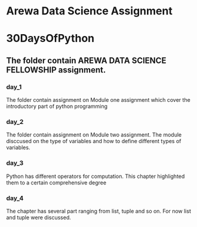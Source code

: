 # Arewa Data Science Assignment
# 30DaysOfPython

## The folder contain AREWA  DATA SCIENCE FELLOWSHIP assignment.

### day_1
The folder contain assignment on Module one assignment which cover the introductory part of python programming  

### day_2
The folder contain assignment on Module two assignment. The module disccused on the type of variables and how to define different types of variables.
### day_3
Python has different operators for computation. This chapter highlighted them to a certain comprehensive degree

### day_4
The chapter has several part ranging from list, tuple and so on. For now list and tuple were discussed.